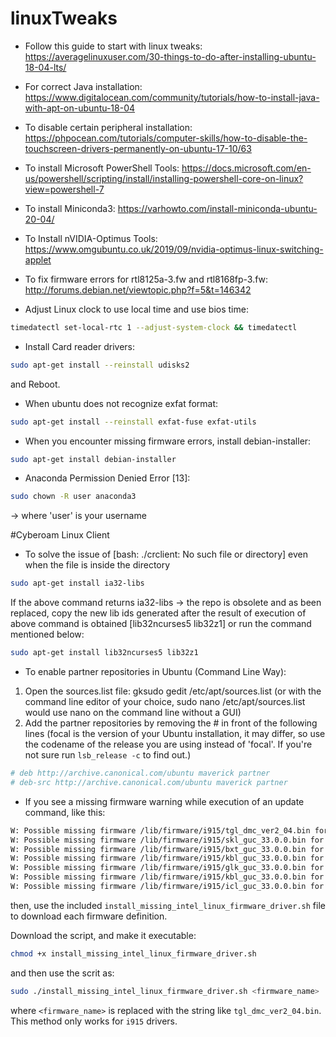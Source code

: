 # linuxTweaks

* Follow this guide to start with linux tweaks: https://averagelinuxuser.com/30-things-to-do-after-installing-ubuntu-18-04-lts/

* For correct Java installation: https://www.digitalocean.com/community/tutorials/how-to-install-java-with-apt-on-ubuntu-18-04

* To disable certain peripheral installation: https://phpocean.com/tutorials/computer-skills/how-to-disable-the-touchscreen-drivers-permanently-on-ubuntu-17-10/63

* To install Microsoft PowerShell Tools: https://docs.microsoft.com/en-us/powershell/scripting/install/installing-powershell-core-on-linux?view=powershell-7

* To install Miniconda3: https://varhowto.com/install-miniconda-ubuntu-20-04/

* To Install nVIDIA-Optimus Tools: https://www.omgubuntu.co.uk/2019/09/nvidia-optimus-linux-switching-applet

* To fix firmware errors for rtl8125a-3.fw and rtl8168fp-3.fw: http://forums.debian.net/viewtopic.php?f=5&t=146342

* Adjust Linux clock to use local time and use bios time:
```bash
timedatectl set-local-rtc 1 --adjust-system-clock && timedatectl
```

* Install Card reader drivers:
```bash
sudo apt-get install --reinstall udisks2
```
and Reboot.

* When ubuntu does not recognize exfat format:
```bash
sudo apt-get install --reinstall exfat-fuse exfat-utils
```

* When you encounter missing firmware errors, install debian-installer:
```bash
sudo apt-get install debian-installer
```

* Anaconda Permission Denied Error [13]:
```bash
sudo chown -R user anaconda3
```
-> where 'user' is your username

#Cyberoam Linux Client

* To solve the issue of [bash: ./crclient: No such file or directory] even when the file is inside the directory
```bash
sudo apt-get install ia32-libs
```
If the above command returns ia32-libs -> the repo is obsolete and as been replaced, copy the new lib ids generated after the result of execution of above command is obtained [lib32ncurses5 lib32z1] or run the command mentioned below:
```bash
sudo apt-get install lib32ncurses5 lib32z1
```

* To enable partner repositories in Ubuntu (Command Line Way):

1. Open the sources.list file: gksudo gedit /etc/apt/sources.list (or with the command line editor of your choice, sudo nano /etc/apt/sources.list would use nano on the command line without a GUI)
2. Add the partner repositories by removing the # in front of the following lines (focal is the version of your Ubuntu installation, it may differ, so use the codename of the release you are using instead of 'focal'. If you're not sure run ```lsb_release -c``` to find out.)
```bash
# deb http://archive.canonical.com/ubuntu maverick partner
# deb-src http://archive.canonical.com/ubuntu maverick partner
```

* If you see a missing firmware warning while execution of an update command, like this:
```bash
W: Possible missing firmware /lib/firmware/i915/tgl_dmc_ver2_04.bin for module i915
W: Possible missing firmware /lib/firmware/i915/skl_guc_33.0.0.bin for module i915
W: Possible missing firmware /lib/firmware/i915/bxt_guc_33.0.0.bin for module i915
W: Possible missing firmware /lib/firmware/i915/kbl_guc_33.0.0.bin for module i915
W: Possible missing firmware /lib/firmware/i915/glk_guc_33.0.0.bin for module i915
W: Possible missing firmware /lib/firmware/i915/kbl_guc_33.0.0.bin for module i915
W: Possible missing firmware /lib/firmware/i915/icl_guc_33.0.0.bin for module i915
```
then, use the included ```install_missing_intel_linux_firmware_driver.sh``` file to download each firmware definition.

Download the script, and make it executable:
```bash
chmod +x install_missing_intel_linux_firmware_driver.sh
```
and then use the scrit as:
```bash
sudo ./install_missing_intel_linux_firmware_driver.sh <firmware_name>
```
where ```<firmware_name>``` is replaced with the string like ```tgl_dmc_ver2_04.bin```.
This method only works for ```i915``` drivers.
